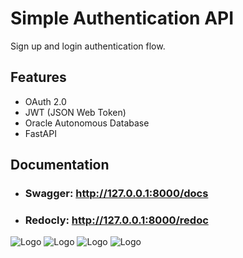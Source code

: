
# Simple Authentication API 

Sign up and login authentication flow.


## Features

- OAuth 2.0
- JWT (JSON Web Token)
- Oracle Autonomous Database
- FastAPI

## Documentation

- ### Swagger: http://127.0.0.1:8000/docs
- ### Redocly: http://127.0.0.1:8000/redoc



![Logo](https://upload.wikimedia.org/wikipedia/commons/thumb/d/d2/Oauth_logo.svg/270px-Oauth_logo.svg.png)
![Logo](https://jwt.io/img/logo-asset.svg)
![Logo](https://upload.wikimedia.org/wikipedia/commons/thumb/5/50/Oracle_logo.svg/640px-Oracle_logo.svg.png)
![Logo](https://fastapi.tiangolo.com/img/logo-margin/logo-teal.png)
